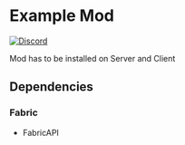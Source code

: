 # Example Mod

<!--
[![Downloads](http://cf.way2muchnoise.eu/full_ID_downloads.svg)](https://www.curseforge.com/minecraft/mc-mods/NAME)
[![Versions](http://cf.way2muchnoise.eu/versions/ID.svg)](https://www.curseforge.com/minecraft/mc-mods/NAME)
-->
[![Discord](https://img.shields.io/discord/889561210478014504?color=%237289DA&label=Discord&logo=discord&logoColor=white)](https://discord.gg/7BSqZa9r3P)

Mod has to be installed on Server and Client

## Dependencies

### Fabric
- FabricAPI
<!--
- Geckolib3
--

![]()
